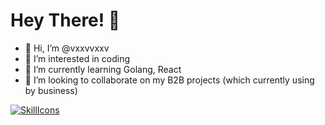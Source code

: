 # Hey There! 👋

- 👋 Hi, I’m @vxxvvxxv
- 👀 I’m interested in coding
- 🌱 I’m currently learning Golang, React
- 💞️ I’m looking to collaborate on my B2B projects (which currently using by business)

[![SkillIcons](https://skillicons.dev/icons?i=go,rust,postgres,arch,bash,grafana,prometheus,nginx,redis,kubernetes,docker,github,gitlab,git,nodejs,pnpm,electron,tauri,vite,nextjs,js,html,css,tailwind,swift)](https://skillicons.dev)

<!---
vxxvvxxv/vxxvvxxv is a ✨ special ✨ repository because its `README.md` (this file) appears on your GitHub profile.
You can click the Preview link to take a look at your changes.
--->
